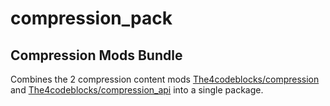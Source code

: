 # compression_pack
## Compression Mods Bundle

Combines the 2 compression content mods [The4codeblocks/compression](https://github.com/The4codeblocks/compression) and [The4codeblocks/compression_api](https://github.com/The4codeblocks/compression_api) into a single package.
